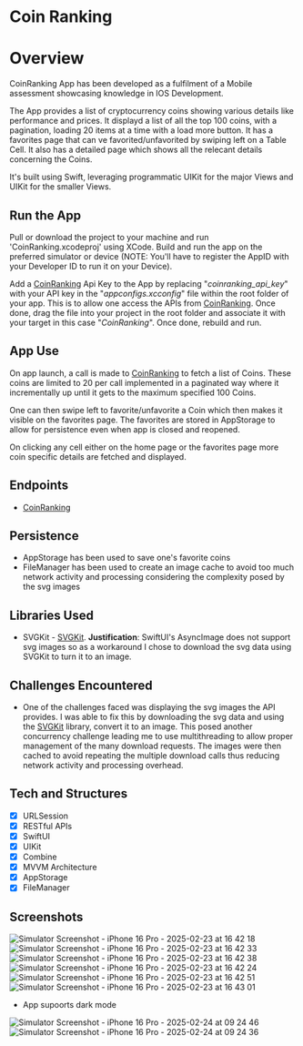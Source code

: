 # Coin Ranking

# Overview

CoinRanking App has been developed as a fulfilment of a Mobile assessment showcasing knowledge in IOS Development.

The App provides a list of cryptocurrency coins showing various details like performance and prices. It displayd a list of all the top 100 coins, with a pagination, loading 20 items at a time with a load more button. It has a favorites page that can ve favorited/unfavorited by swiping left on a Table Cell. It also has a detailed page which shows all the relecant details concerning the Coins.

It's built using Swift, leveraging programmatic UIKit for the major Views and UIKit for the smaller Views.

## Run the App

Pull or download the project to your machine and run 'CoinRanking.xcodeproj' using XCode. Build and run the app on the preferred simulator or device (NOTE: You'll have to register the AppID with your Developer ID to run it on your Device).

Add a [CoinRanking](https://coinranking.com) Api Key to the App by replacing "_coinranking_api_key_" with your API key in the "_appconfigs.xcconfig_" file within the root folder of your app. This is to allow one access the APIs from [CoinRanking](https://coinranking.com). Once done, drag the file into your project in the root folder and associate it with your target in this case "_CoinRanking_". Once done, rebuild and run.

## App Use

On app launch, a call is made to [CoinRanking](https://coinranking.com) to fetch a list of Coins. These coins are limited to 20 per call implemented in a paginated way where it incrementally up until it gets to the maximum specified 100 Coins. 

One can then swipe left to favorite/unfavorite a Coin which then makes it visible on the favorites page. The favorites are stored in AppStorage to allow for persistence even when app is closed and reopened.

On clicking any cell either on the home page or the favorites page more coin specific details are fetched and displayed.

## Endpoints

- [CoinRanking](https://coinranking.com)

## Persistence

- AppStorage has been used to save one's favorite coins
- FileManager has been used to create an image cache to avoid too much network activity and processing considering the complexity posed by the svg images

## Libraries Used

- SVGKit - [SVGKit](https://github.com/SVGKit/SVGKit.git). **Justification**: SwiftUI's AsyncImage does not support svg images so as a workaround I chose to download the svg data using SVGKit to turn it to an image.

## Challenges Encountered

- One of the challenges faced was displaying the svg images the API provides. I was able to fix this by downloading the svg data and using the [SVGKit](https://github.com/SVGKit/SVGKit.git) library, convert it to an image. This posed another concurrency challenge leading me to use multithreading to allow proper management of the many download requests. The images were then cached to avoid repeating the multiple download calls thus reducing network activity and processing overhead.

## Tech and Structures

- [x] URLSession
- [X] RESTful APIs
- [x] SwiftUI
- [x] UIKit
- [x] Combine
- [x] MVVM Architecture
- [x] AppStorage
- [x] FileManager

## Screenshots

![Simulator Screenshot - iPhone 16 Pro - 2025-02-23 at 16 42 18](https://github.com/user-attachments/assets/571da11a-2cd1-4c03-9be7-e937599eceee)
![Simulator Screenshot - iPhone 16 Pro - 2025-02-23 at 16 42 33](https://github.com/user-attachments/assets/26f3fe16-9317-4d71-9c40-d19cb03c62cd)
![Simulator Screenshot - iPhone 16 Pro - 2025-02-23 at 16 42 38](https://github.com/user-attachments/assets/d55948f3-884e-40f8-a3b0-4b834556cc71)
![Simulator Screenshot - iPhone 16 Pro - 2025-02-23 at 16 42 24](https://github.com/user-attachments/assets/1ed40c0b-d5e4-462f-95ec-2528b03d89ec)
![Simulator Screenshot - iPhone 16 Pro - 2025-02-23 at 16 42 51](https://github.com/user-attachments/assets/f7bc7763-8052-41cd-a8f3-8ee2775c4aae)
![Simulator Screenshot - iPhone 16 Pro - 2025-02-23 at 16 43 01](https://github.com/user-attachments/assets/7e1cbff7-15ac-497c-886f-270d8eb7ef16)

- App supoorts dark mode

![Simulator Screenshot - iPhone 16 Pro - 2025-02-24 at 09 24 46](https://github.com/user-attachments/assets/4fd4255c-3b03-42f5-ac1d-5f41e8d04138)
![Simulator Screenshot - iPhone 16 Pro - 2025-02-24 at 09 24 36](https://github.com/user-attachments/assets/97849617-65a1-4312-8596-763f9b64b27b)



